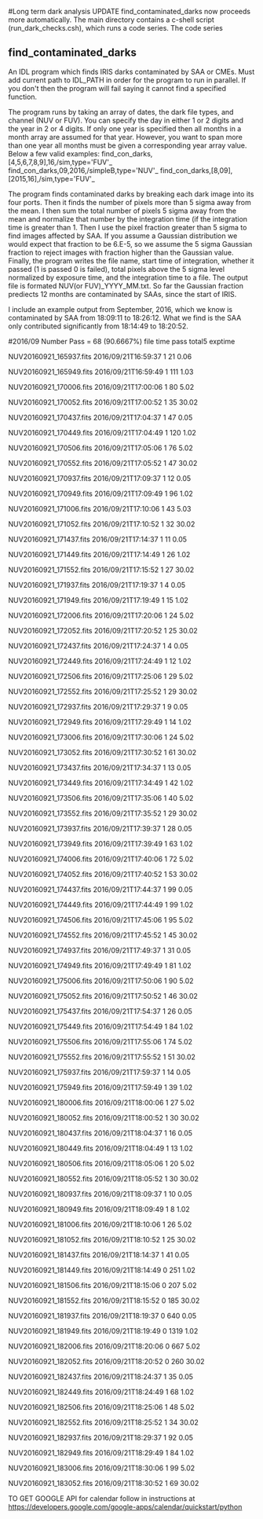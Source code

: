 #Long term dark analysis 
UPDATE find_contaminated_darks now proceeds more automatically.
The main directory contains a c-shell script (run_dark_checks.csh), which runs a code series.
The code series 




## find_contaminated_darks
An IDL program which finds IRIS darks contaminated by SAA or CMEs.
Must add current path to IDL_PATH in order for the program to run in parallel.
If you don't then the program will fail saying it cannot find a specified function.

The program runs by taking an array of dates, the dark file types, and channel (NUV or FUV).
You can specify the day in either 1 or 2 digits and the year in 2 or 4 digits.
If only one year is specified then all months in a month array are assumed for that year.
However, you want to span more than one year all months must be given a corresponding year array value.
Below a few valid examples:
find_con_darks,[4,5,6,7,8,9],16,/sim,type='FUV'_
find_con_darks,09,2016,/simpleB,type='NUV'_
find_con_darks,[8,09],[2015,16],/sim,type='FUV'_

The program finds contaminated darks by breaking each dark image into its four ports.
Then it finds the number of pixels more than 5 sigma away from the mean.
I then sum the total number of pixels 5 sigma away from the mean and 
normalize that number by the integration time (if the integration time is greater than 1.
Then I use the pixel fraction greater than 5 sigma to find images affected by SAA.
If you assume a Gaussian distribution we would expect that fraction to be 6.E-5,
so we assume the 5 sigma Gaussian fraction to reject images with fraction higher than the Gaussian value.
Finally, the program writes the file name, start time of integration, whether it passed (1 is passed 0 is failed),
 total pixels above the 5 sigma level normalized by exposure time, and the integration time to a file.
The output file is formated NUV(or FUV)_YYYY_MM.txt.
So far the Gaussian fraction prediects 12 months are contaminated by SAAs, since the start of IRIS.

I include an example output from September, 2016, which we know is contaminated by SAA from 18:09:11 to 18:26:12.
 What we find is the SAA only contributed significantly from 18:14:49 to 18:20:52.


#2016/09 Number Pass = 68 (90.6667%)
                     file                  time    pass    total5   exptime

  NUV20160921_165937.fits   2016/09/21T16:59:37       1        21      0.06

  NUV20160921_165949.fits   2016/09/21T16:59:49       1       111      1.03

  NUV20160921_170006.fits   2016/09/21T17:00:06       1        80      5.02

  NUV20160921_170052.fits   2016/09/21T17:00:52       1        35     30.02

  NUV20160921_170437.fits   2016/09/21T17:04:37       1        47      0.05

  NUV20160921_170449.fits   2016/09/21T17:04:49       1       120      1.02

  NUV20160921_170506.fits   2016/09/21T17:05:06       1        76      5.02

  NUV20160921_170552.fits   2016/09/21T17:05:52       1        47     30.02

  NUV20160921_170937.fits   2016/09/21T17:09:37       1        12      0.05

  NUV20160921_170949.fits   2016/09/21T17:09:49       1        96      1.02

  NUV20160921_171006.fits   2016/09/21T17:10:06       1        43      5.03

  NUV20160921_171052.fits   2016/09/21T17:10:52       1        32     30.02

  NUV20160921_171437.fits   2016/09/21T17:14:37       1        11      0.05

  NUV20160921_171449.fits   2016/09/21T17:14:49       1        26      1.02

  NUV20160921_171552.fits   2016/09/21T17:15:52       1        27     30.02

  NUV20160921_171937.fits   2016/09/21T17:19:37       1         4      0.05

  NUV20160921_171949.fits   2016/09/21T17:19:49       1        15      1.02

  NUV20160921_172006.fits   2016/09/21T17:20:06       1        24      5.02

  NUV20160921_172052.fits   2016/09/21T17:20:52       1        25     30.02

  NUV20160921_172437.fits   2016/09/21T17:24:37       1         4      0.05

  NUV20160921_172449.fits   2016/09/21T17:24:49       1        12      1.02

  NUV20160921_172506.fits   2016/09/21T17:25:06       1        29      5.02

  NUV20160921_172552.fits   2016/09/21T17:25:52       1        29     30.02

  NUV20160921_172937.fits   2016/09/21T17:29:37       1         9      0.05

  NUV20160921_172949.fits   2016/09/21T17:29:49       1        14      1.02

  NUV20160921_173006.fits   2016/09/21T17:30:06       1        24      5.02

  NUV20160921_173052.fits   2016/09/21T17:30:52       1        61     30.02

  NUV20160921_173437.fits   2016/09/21T17:34:37       1        13      0.05

  NUV20160921_173449.fits   2016/09/21T17:34:49       1        42      1.02

  NUV20160921_173506.fits   2016/09/21T17:35:06       1        40      5.02

  NUV20160921_173552.fits   2016/09/21T17:35:52       1        29     30.02

  NUV20160921_173937.fits   2016/09/21T17:39:37       1        28      0.05

  NUV20160921_173949.fits   2016/09/21T17:39:49       1        63      1.02

  NUV20160921_174006.fits   2016/09/21T17:40:06       1        72      5.02

  NUV20160921_174052.fits   2016/09/21T17:40:52       1        53     30.02

  NUV20160921_174437.fits   2016/09/21T17:44:37       1        99      0.05

  NUV20160921_174449.fits   2016/09/21T17:44:49       1        99      1.02

  NUV20160921_174506.fits   2016/09/21T17:45:06       1        95      5.02

  NUV20160921_174552.fits   2016/09/21T17:45:52       1        45     30.02

  NUV20160921_174937.fits   2016/09/21T17:49:37       1        31      0.05

  NUV20160921_174949.fits   2016/09/21T17:49:49       1        81      1.02

  NUV20160921_175006.fits   2016/09/21T17:50:06       1        90      5.02

  NUV20160921_175052.fits   2016/09/21T17:50:52       1        46     30.02

  NUV20160921_175437.fits   2016/09/21T17:54:37       1        26      0.05

  NUV20160921_175449.fits   2016/09/21T17:54:49       1        84      1.02

  NUV20160921_175506.fits   2016/09/21T17:55:06       1        74      5.02

  NUV20160921_175552.fits   2016/09/21T17:55:52       1        51     30.02

  NUV20160921_175937.fits   2016/09/21T17:59:37       1        14      0.05

  NUV20160921_175949.fits   2016/09/21T17:59:49       1        39      1.02

  NUV20160921_180006.fits   2016/09/21T18:00:06       1        27      5.02

  NUV20160921_180052.fits   2016/09/21T18:00:52       1        30     30.02

  NUV20160921_180437.fits   2016/09/21T18:04:37       1        16      0.05

  NUV20160921_180449.fits   2016/09/21T18:04:49       1        13      1.02

  NUV20160921_180506.fits   2016/09/21T18:05:06       1        20      5.02

  NUV20160921_180552.fits   2016/09/21T18:05:52       1        30     30.02

  NUV20160921_180937.fits   2016/09/21T18:09:37       1        10      0.05

  NUV20160921_180949.fits   2016/09/21T18:09:49       1         8      1.02

  NUV20160921_181006.fits   2016/09/21T18:10:06       1        26      5.02

  NUV20160921_181052.fits   2016/09/21T18:10:52       1        25     30.02

  NUV20160921_181437.fits   2016/09/21T18:14:37       1        41      0.05

  NUV20160921_181449.fits   2016/09/21T18:14:49       0       251      1.02

  NUV20160921_181506.fits   2016/09/21T18:15:06       0       207      5.02

  NUV20160921_181552.fits   2016/09/21T18:15:52       0       185     30.02

  NUV20160921_181937.fits   2016/09/21T18:19:37       0       640      0.05

  NUV20160921_181949.fits   2016/09/21T18:19:49       0      1319      1.02

  NUV20160921_182006.fits   2016/09/21T18:20:06       0       667      5.02

  NUV20160921_182052.fits   2016/09/21T18:20:52       0       260     30.02

  NUV20160921_182437.fits   2016/09/21T18:24:37       1        35      0.05

  NUV20160921_182449.fits   2016/09/21T18:24:49       1        68      1.02

  NUV20160921_182506.fits   2016/09/21T18:25:06       1        48      5.02

  NUV20160921_182552.fits   2016/09/21T18:25:52       1        34     30.02

  NUV20160921_182937.fits   2016/09/21T18:29:37       1        92      0.05

  NUV20160921_182949.fits   2016/09/21T18:29:49       1        84      1.02

  NUV20160921_183006.fits   2016/09/21T18:30:06       1        99      5.02

  NUV20160921_183052.fits   2016/09/21T18:30:52       1        69     30.02


TO GET GOOGLE API for calendar follow in instructions at https://developers.google.com/google-apps/calendar/quickstart/python
